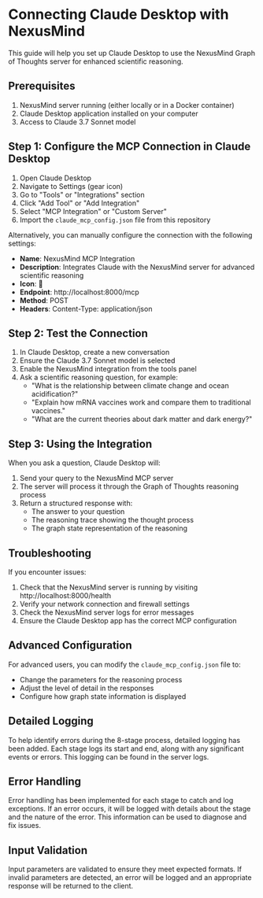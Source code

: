 # Connecting Claude Desktop with NexusMind

This guide will help you set up Claude Desktop to use the NexusMind Graph of Thoughts server for enhanced scientific reasoning.

## Prerequisites

1. NexusMind server running (either locally or in a Docker container)
2. Claude Desktop application installed on your computer
3. Access to Claude 3.7 Sonnet model

## Step 1: Configure the MCP Connection in Claude Desktop

1. Open Claude Desktop
2. Navigate to Settings (gear icon)
3. Go to "Tools" or "Integrations" section
4. Click "Add Tool" or "Add Integration" 
5. Select "MCP Integration" or "Custom Server"
6. Import the `claude_mcp_config.json` file from this repository

Alternatively, you can manually configure the connection with the following settings:

- **Name**: NexusMind MCP Integration
- **Description**: Integrates Claude with the NexusMind server for advanced scientific reasoning
- **Icon**: 🔬
- **Endpoint**: http://localhost:8000/mcp
- **Method**: POST
- **Headers**: Content-Type: application/json

## Step 2: Test the Connection

1. In Claude Desktop, create a new conversation
2. Ensure the Claude 3.7 Sonnet model is selected
3. Enable the NexusMind integration from the tools panel
4. Ask a scientific reasoning question, for example:
   - "What is the relationship between climate change and ocean acidification?"
   - "Explain how mRNA vaccines work and compare them to traditional vaccines."
   - "What are the current theories about dark matter and dark energy?"

## Step 3: Using the Integration

When you ask a question, Claude Desktop will:

1. Send your query to the NexusMind MCP server
2. The server will process it through the Graph of Thoughts reasoning process
3. Return a structured response with:
   - The answer to your question
   - The reasoning trace showing the thought process
   - The graph state representation of the reasoning

## Troubleshooting

If you encounter issues:

1. Check that the NexusMind server is running by visiting http://localhost:8000/health
2. Verify your network connection and firewall settings
3. Check the NexusMind server logs for error messages
4. Ensure the Claude Desktop app has the correct MCP configuration

## Advanced Configuration

For advanced users, you can modify the `claude_mcp_config.json` file to:

- Change the parameters for the reasoning process
- Adjust the level of detail in the responses
- Configure how graph state information is displayed

## Detailed Logging

To help identify errors during the 8-stage process, detailed logging has been added. Each stage logs its start and end, along with any significant events or errors. This logging can be found in the server logs.

## Error Handling

Error handling has been implemented for each stage to catch and log exceptions. If an error occurs, it will be logged with details about the stage and the nature of the error. This information can be used to diagnose and fix issues.

## Input Validation

Input parameters are validated to ensure they meet expected formats. If invalid parameters are detected, an error will be logged and an appropriate response will be returned to the client.
